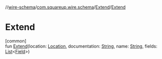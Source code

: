//[wire-schema](../../../index.md)/[com.squareup.wire.schema](../index.md)/[Extend](index.md)/[Extend](-extend.md)

# Extend

[common]\
fun [Extend](-extend.md)(location: [Location](../-location/index.md), documentation: [String](https://kotlinlang.org/api/latest/jvm/stdlib/kotlin/-string/index.html), name: [String](https://kotlinlang.org/api/latest/jvm/stdlib/kotlin/-string/index.html), fields: [List](https://kotlinlang.org/api/latest/jvm/stdlib/kotlin.collections/-list/index.html)&lt;[Field](../-field/index.md)&gt;)
